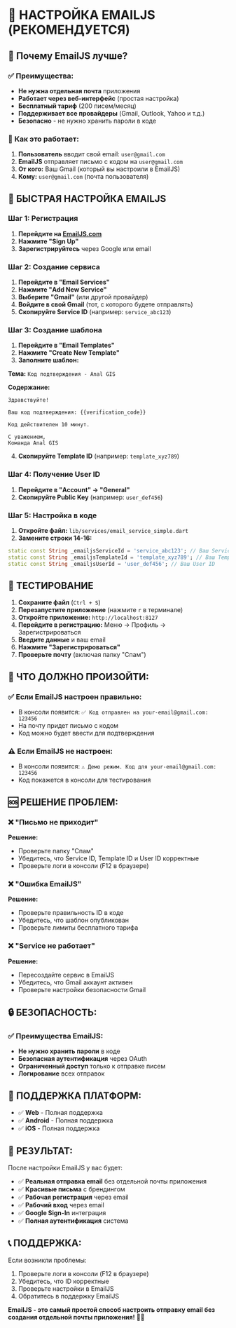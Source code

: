 # 📧 НАСТРОЙКА EMAILJS (РЕКОМЕНДУЕТСЯ)

## 🎯 **Почему EmailJS лучше?**

### ✅ **Преимущества:**
- **Не нужна отдельная почта** приложения
- **Работает через веб-интерфейс** (простая настройка)
- **Бесплатный тариф** (200 писем/месяц)
- **Поддерживает все провайдеры** (Gmail, Outlook, Yahoo и т.д.)
- **Безопасно** - не нужно хранить пароли в коде

### 🔄 **Как это работает:**
1. **Пользователь** вводит свой email: `user@gmail.com`
2. **EmailJS** отправляет письмо с кодом на `user@gmail.com`
3. **От кого:** Ваш Gmail (который вы настроили в EmailJS)
4. **Кому:** `user@gmail.com` (почта пользователя)

## 🚀 **БЫСТРАЯ НАСТРОЙКА EMAILJS**

### **Шаг 1: Регистрация**
1. **Перейдите на [EmailJS.com](https://www.emailjs.com/)**
2. **Нажмите "Sign Up"**
3. **Зарегистрируйтесь** через Google или email

### **Шаг 2: Создание сервиса**
1. **Перейдите в "Email Services"**
2. **Нажмите "Add New Service"**
3. **Выберите "Gmail"** (или другой провайдер)
4. **Войдите в свой Gmail** (тот, с которого будете отправлять)
5. **Скопируйте Service ID** (например: `service_abc123`)

### **Шаг 3: Создание шаблона**
1. **Перейдите в "Email Templates"**
2. **Нажмите "Create New Template"**
3. **Заполните шаблон:**

**Тема:** `Код подтверждения - Anal GIS`

**Содержание:**
```
Здравствуйте!

Ваш код подтверждения: {{verification_code}}

Код действителен 10 минут.

С уважением,
Команда Anal GIS
```

4. **Скопируйте Template ID** (например: `template_xyz789`)

### **Шаг 4: Получение User ID**
1. **Перейдите в "Account" → "General"**
2. **Скопируйте Public Key** (например: `user_def456`)

### **Шаг 5: Настройка в коде**
1. **Откройте файл:** `lib/services/email_service_simple.dart`
2. **Замените строки 14-16:**
```dart
static const String _emailjsServiceId = 'service_abc123'; // Ваш Service ID
static const String _emailjsTemplateId = 'template_xyz789'; // Ваш Template ID
static const String _emailjsUserId = 'user_def456'; // Ваш User ID
```

## 🧪 **ТЕСТИРОВАНИЕ**

1. **Сохраните файл** (`Ctrl + S`)
2. **Перезапустите приложение** (нажмите `r` в терминале)
3. **Откройте приложение:** `http://localhost:8127`
4. **Перейдите в регистрацию:** Меню → Профиль → Зарегистрироваться
5. **Введите данные** и ваш email
6. **Нажмите "Зарегистрироваться"**
7. **Проверьте почту** (включая папку "Спам")

## 📧 **ЧТО ДОЛЖНО ПРОИЗОЙТИ:**

### ✅ **Если EmailJS настроен правильно:**
- В консоли появится: `✅ Код отправлен на your-email@gmail.com: 123456`
- На почту придет письмо с кодом
- Код можно будет ввести для подтверждения

### ⚠️ **Если EmailJS не настроен:**
- В консоли появится: `⚠️ Демо режим. Код для your-email@gmail.com: 123456`
- Код покажется в консоли для тестирования

## 🆘 **РЕШЕНИЕ ПРОБЛЕМ:**

### ❌ **"Письмо не приходит"**
**Решение:**
- Проверьте папку "Спам"
- Убедитесь, что Service ID, Template ID и User ID корректные
- Проверьте логи в консоли (F12 в браузере)

### ❌ **"Ошибка EmailJS"**
**Решение:**
- Проверьте правильность ID в коде
- Убедитесь, что шаблон опубликован
- Проверьте лимиты бесплатного тарифа

### ❌ **"Service не работает"**
**Решение:**
- Пересоздайте сервис в EmailJS
- Убедитесь, что Gmail аккаунт активен
- Проверьте настройки безопасности Gmail

## 🔒 **БЕЗОПАСНОСТЬ:**

### ✅ **Преимущества EmailJS:**
- **Не нужно хранить пароли** в коде
- **Безопасная аутентификация** через OAuth
- **Ограниченный доступ** только к отправке писем
- **Логирование** всех отправок

## 📱 **ПОДДЕРЖКА ПЛАТФОРМ:**

- ✅ **Web** - Полная поддержка
- ✅ **Android** - Полная поддержка
- ✅ **iOS** - Полная поддержка

## 🎉 **РЕЗУЛЬТАТ:**

После настройки EmailJS у вас будет:
- ✅ **Реальная отправка email** без отдельной почты приложения
- ✅ **Красивые письма** с брендингом
- ✅ **Рабочая регистрация** через email
- ✅ **Рабочий вход** через email
- ✅ **Google Sign-In** интеграция
- ✅ **Полная аутентификация** система

## 📞 **ПОДДЕРЖКА:**

Если возникли проблемы:
1. Проверьте логи в консоли (F12 в браузере)
2. Убедитесь, что ID корректные
3. Проверьте настройки в EmailJS
4. Обратитесь в поддержку EmailJS

**EmailJS - это самый простой способ настроить отправку email без создания отдельной почты приложения!** 📧✨

